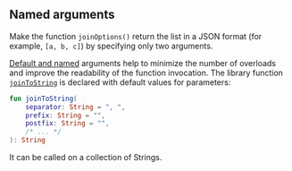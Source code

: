 ## Named arguments

Make the function `joinOptions()` return the list in a JSON format (for example, `[a, b, c]`)
by specifying only two arguments.

[Default and named](https://kotlinlang.org/docs/functions.html#default-arguments)
arguments help to minimize the number of overloads and improve the readability of the function invocation.
The library
function [`joinToString`](https://kotlinlang.org/api/latest/jvm/stdlib/kotlin.collections/join-to-string.html)
is declared with default values for parameters:

```kotlin
fun joinToString(
    separator: String = ", ",
    prefix: String = "",
    postfix: String = "",
    /* ... */
): String
```

It can be called on a collection of Strings.
